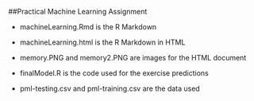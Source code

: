 ##Practical Machine Learning Assignment

+ machineLearning.Rmd is the R Markdown

+ machineLearning.html is the R Markdown in HTML

+ memory.PNG and memory2.PNG are images for the HTML document

+ finalModel.R is the code used for the exercise predictions

+ pml-testing.csv and pml-training.csv are the data used